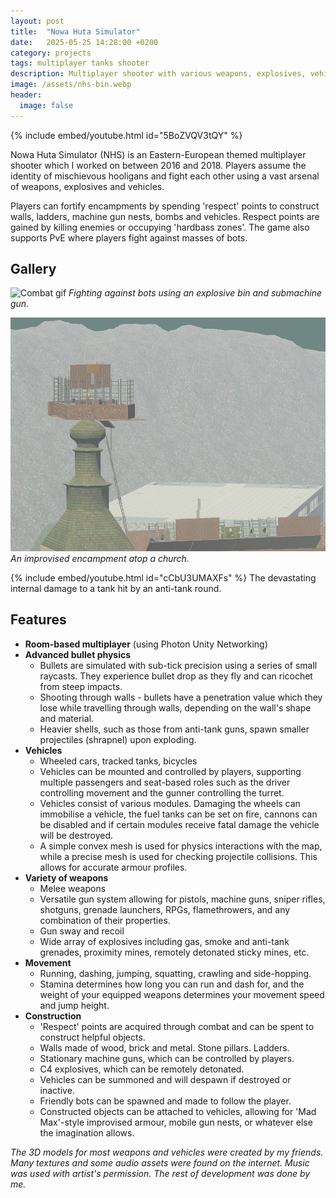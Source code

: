 ```yaml
---
layout: post
title:  "Nowa Huta Simulator"
date:   2025-05-25 14:28:00 +0200
category: projects
tags: multiplayer tanks shooter
description: Multiplayer shooter with various weapons, explosives, vehicles, construction system and advanced bullet physics.
image: /assets/nhs-bin.webp
header:
  image: false
---
```

{% include embed/youtube.html id="5BoZVQV3tQY" %}

Nowa Huta Simulator (NHS) is an Eastern-European themed multiplayer shooter which I worked on between 2016 and 2018.
Players assume the identity of mischievous hooligans and fight each other using a vast arsenal of weapons, explosives and vehicles.

Players can fortify encampments by spending 'respect' points to construct walls, ladders, machine gun nests, bombs and vehicles.
Respect points are gained by killing enemies or occupying 'hardbass zones'. The game also supports PvE where players fight against masses of bots.

## Gallery
![Combat gif](/assets/nhs-bin.webp)
_Fighting against bots using an explosive bin and submachine gun._

![Church encampment](/assets/nhs-church.png)
_An improvised encampment atop a church._

{% include embed/youtube.html id="cCbU3UMAXFs" %}
The devastating internal damage to a tank hit by an anti-tank round.

## Features
- **Room-based multiplayer** (using Photon Unity Networking)
- **Advanced bullet physics**
  - Bullets are simulated with sub-tick precision using a series of small raycasts. They experience bullet drop as they fly and can ricochet from steep impacts.
  - Shooting through walls - bullets have a penetration value which they lose while travelling through walls, depending on the wall's shape and material.
  - Heavier shells, such as those from anti-tank guns, spawn smaller projectiles (shrapnel) upon exploding.
- **Vehicles**
  - Wheeled cars, tracked tanks, bicycles
  - Vehicles can be mounted and controlled by players, supporting multiple passengers and seat-based roles such as the driver controlling movement and the gunner controlling the turret.
  - Vehicles consist of various modules. Damaging the wheels can immobilise a vehicle, the fuel tanks can be set on fire, cannons can be disabled and if certain modules receive fatal damage the vehicle will be destroyed.
  - A simple convex mesh is used for physics interactions with the map, while a precise mesh is used for checking projectile collisions. This allows for accurate armour profiles.
- **Variety of weapons**
  - Melee weapons
  - Versatile gun system allowing for pistols, machine guns, sniper rifles, shotguns, grenade launchers, RPGs, flamethrowers, and any combination of their properties.
  - Gun sway and recoil
  - Wide array of explosives including gas, smoke and anti-tank grenades, proximity mines, remotely detonated sticky mines, etc.
- **Movement**
  - Running, dashing, jumping, squatting, crawling and side-hopping.
  - Stamina determines how long you can run and dash for, and the weight of your equipped weapons determines your movement speed and jump height.
- **Construction**
  - 'Respect' points are acquired through combat and can be spent to construct helpful objects.
  - Walls made of wood, brick and metal. Stone pillars. Ladders.
  - Stationary machine guns, which can be controlled by players.
  - C4 explosives, which can be remotely detonated.
  - Vehicles can be summoned and will despawn if destroyed or inactive.
  - Friendly bots can be spawned and made to follow the player.
  - Constructed objects can be attached to vehicles, allowing for 'Mad Max'-style improvised armour, mobile gun nests, or whatever else the imagination allows.

*The 3D models for most weapons and vehicles were created by my friends. Many textures and some audio assets were found on the internet. Music was used with artist's permission. The rest of development was done by me.*